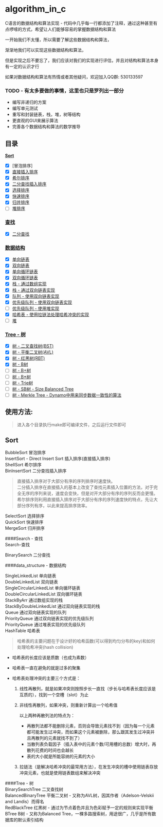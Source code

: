 # algorithm_in_c 

C语言的数据结构和算法实现 - 代码中几乎每一行都添加了注释，通过这种甚至有点啰嗦的方式，希望让人们能够容易的掌握数据结构和算法

一开始我们不太懂，所以需要了解这些数据结构和算法，

渐渐地我们可以实现这些数据结构和算法，

但是实现之后不要忘了，我们应该对我们的实现进行评估，并且对结构和算法本身有一定的认识才行

如果对数据结构和算法有热情或者其他疑问，欢迎加入QQ群: 530133597

### TODO - 有太多要做的事情，这里也只是罗列出一部分

- 编写非递归的方案
- 编写单元测试
- 重写和封装链表，栈，堆，树等结构
- 更直观的GUI来展示算法
- 完善各个数据结构和算法的数学推导


## 目录

**[Sort](#Sort)**

- [x] [冒泡排序]
- [x] [直接插入排序](#1.2)
- [x] [希尔排序](#1.3)
- [x] [二分查找插入排序](#1.4)
- [x] [选择排序](#1.5)
- [x] [快速排序](#1.6)
- [x] [归并排序](#1.7)
- [ ] [堆排序](#1.8)

### [查找](#Search)
- [x] [二分查找](#2.1)

### [数据结构](#data_structure)
- [x] [单向链表](#3.1)
- [x] [双向链表](#3.2)
- [x] [单向循环链表](#3.3)
- [x] [双向循环链表](#3.4)
- [x] [栈 - 通过数组实现](#3.5)
- [x] [栈 - 通过双向链表实现](#3.6)
- [x] [队列 - 使用双向链表实现](#3.7)
- [x] [优先级队列 - 使用双向链表实现](#3.8)
- [ ] [优先级队列 - 使用堆实现](#3.9)
- [x] [哈希表 - 使用拉链法处理哈希冲突的实现](#3.10)
- [ ] [堆](#3.11)

### [Tree - 树](#Tree)
- [x] [树 - 二叉查找树(BST)](#3.12)
- [x] [树 - 平衡二叉树(AVL)](#3.13)
- [x] [树 - 红黑树(RBT)](#3.14)
- [x] [树 - B树](#3.15)
- [ ] [树 - B+树](#3.16)
- [ ] [树 - B*树](#3.17)
- [ ] [树 - Trie树](#3.18)
- [ ] [树 - SB树 - Size Balanced Tree](#3.19)
- [ ] [树 - Merkle Tree - Dynamo中用来同步数据一致性的算法](#3.20)

## 使用方法:

> 进入各个目录执行make即可编译文件，之后运行文件即可

## Sort

<span id="1.1">BubbleSort 冒泡排序</span>  
<span id="1.2">InsertSort - Direct Insert Sort 插入排序(直接插入排序)</span>  
<span id="1.3">ShellSort 希尔排序</span>  
<span id="1.4">BinInsertSort 二分查找插入排序</span>  

> 直接插入排序对于大部分有序的序列排序时速度快。<br/>
> 二分插入排序在直接插入的基本上改变了查找元素插入位置的方法，对于完全无序的序列来说，速度会变快，但是对开大部分有序的序列反而会更慢。<br/>
> 希尔排序则利用直接插入排序对于大部分有序的序列速度快的特点，先让大部分序列有序，以此来提高排序效率。<br/>

<span id="1.5">SelectSort 选择排序</span>  
<span id="1.6">QuickSort 快速排序</span>  
<span id="1.7">MergeSort 归并排序</span>  

####Search - 查找   
<span id="查找">Search-查找</span>  

<span id="2.1">BinarySearch 二分查找</span>  

####data_structure - 数据结构   

<span id="3.1">SingleLinkedList 单向链表</span>  
<span id="3.2">DoubleLinkedList 双向链表</span>  
<span id="3.3">SingleCircularLinkedList 单向循环链表</span>  
<span id="3.4">DoubleCircularLinkedList 双向循环链表</span>  
<span id="3.5">StackByArr 通过数组实现的栈</span>  
<span id="3.6">StackByDoubleLinkedList 通过双向链表实现的栈</span>  
<span id="3.7">Queue 通过双向链表实现的队列</span>  
<span id="3.8">PriorityQueue 通过双向链表实现的优先级队列</span>  
<span id="3.9">PriorityQueue 通过堆表实现的优先级队列</span>  
<span id="3.10">HashTable 哈希表</span>  

> 哈希表的主要问题在于设计好的哈希函数(可以得到均匀分布的key)和如何处理哈希冲突(hash collision)

- 哈希表的长度应该是质数（也成为素数）

- 哈希表一直在避免的就是过多的聚集

- 哈希表处理冲突的主要三个方式是：

	1. 线性再散列，就是如果冲突则按照步长一直找（步长与哈希表长度应该是互质的），找到一个空槽（slot）为止

	2. 非线性再散列，如果冲突，则重新计算出一个哈希值

		以上两种再散列法的特点为：

		- 再散列法都不能删除元素，否则会导致元素找不到（因为每一个元素都可能发生过冲突，而如果这个元素被删除，那么跟其发生过冲突并且再散列的元素就找不到了）
		- 当散列表负载因子（插入表中的元素个数/可用槽的总数）增大时，再散列花费的时间也会越长
		- 表的大小就是所能容纳的元素的大小

	3. 拉链法（是解决哈希冲突的最常用方法），在发生冲突的槽中使用链表存放冲突元素，也就是使用链表数组来解决冲突

####Tree - 树  
<span id="3.12">BinarySearchTree 	二叉查找树</span>  
<span id="3.13">BalancedBinaryTree 	平衡二叉树 - 又称为AVL树，因其作者（Adelson-Velskii and Landis）而得名</span>  
<span id="3.14">RedBlackTree		红黑树 - 通过为节点着色并且为色彩赋予一定的规则来实现平衡</span>  
<span id="3.15">BTree				B树 - 又称为Balanced Tree，一棵多路搜索树，用途很广，几乎是所有数据库的默认索引结构</span>  